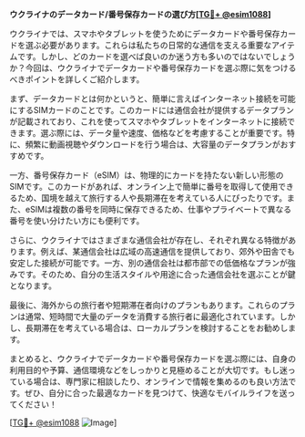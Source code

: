 **ウクライナのデータカード/番号保存カードの選び方[[TG💪+ @esim1088](https://t.me/s/esim1088)]**

ウクライナでは、スマホやタブレットを使うためにデータカードや番号保存カードを選ぶ必要があります。これらは私たちの日常的な通信を支える重要なアイテムです。しかし、どのカードを選べば良いのか迷う方も多いのではないでしょうか？今回は、ウクライナでデータカードや番号保存カードを選ぶ際に気をつけるべきポイントを詳しくご紹介します。

まず、データカードとは何かというと、簡単に言えばインターネット接続を可能にするSIMカードのことです。このカードには通信会社が提供するデータプランが記載されており、これを使ってスマホやタブレットをインターネットに接続できます。選ぶ際には、データ量や速度、価格などを考慮することが重要です。特に、頻繁に動画視聴やダウンロードを行う場合は、大容量のデータプランがおすすめです。

一方、番号保存カード（eSIM）は、物理的にカードを持たない新しい形態のSIMです。このカードがあれば、オンライン上で簡単に番号を取得して使用できるため、国境を越えて旅行する人や長期滞在を考えている人にぴったりです。また、eSIMは複数の番号を同時に保存できるため、仕事やプライベートで異なる番号を使い分けたい方にも便利です。

さらに、ウクライナではさまざまな通信会社が存在し、それぞれ異なる特徴があります。例えば、某通信会社は広域の高速通信を提供しており、郊外や田舎でも安定した接続が可能です。一方、別の通信会社は都市部での低価格なプランが強みです。そのため、自分の生活スタイルや用途に合った通信会社を選ぶことが鍵となります。

最後に、海外からの旅行者や短期滞在者向けのプランもあります。これらのプランは通常、短時間で大量のデータを消費する旅行者に最適化されています。しかし、長期滞在を考えている場合は、ローカルプランを検討することをお勧めします。

まとめると、ウクライナでデータカードや番号保存カードを選ぶ際には、自身の利用目的や予算、通信環境などをしっかりと見極めることが大切です。もし迷っている場合は、専門家に相談したり、オンラインで情報を集めるのも良い方法です。ぜひ、自分に合った最適なカードを見つけて、快適なモバイルライフを送ってください！

[[TG💪+ @esim1088](https://t.me/s/esim1088) ![Image](https://i.postimg.cc/Y0z9fWf4/image.png)]